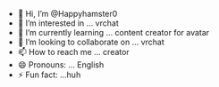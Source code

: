 - 👋 Hi, I’m @Happyhamster0
- 👀 I’m interested in ... vrchat 
- 🌱 I’m currently learning ... content creator for avatar 
- 💞️ I’m looking to collaborate on ... vrchat 
- 📫 How to reach me ... creator 
- 😄 Pronouns: ... English 
- ⚡ Fun fact: ...huh

<!---
Happyhamster0/Happyhamster0 is a ✨ special ✨ repository because its `README.md` (this file) appears on your GitHub profile.
You can click the Preview link to take a look at your changes.
--->
